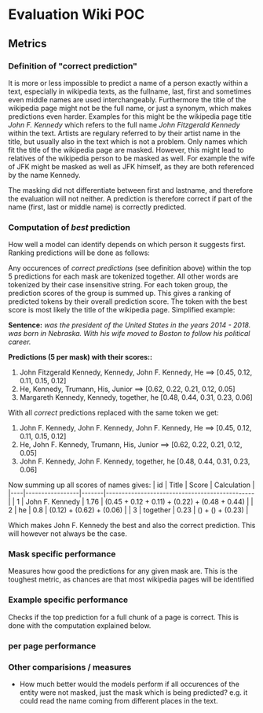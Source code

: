# Evaluation Wiki POC

## Metrics
### Definition of "correct prediction"
It is more or less impossible to predict a name of a person exactly within a text, especially in wikipedia texts,
as the fullname, last, first and sometimes even middle names are used interchangeably.
Furthermore the title of the wikipedia page might not be the full name, or just a synonym, which makes predictions even harder.
Examples for this might be the wikipedia page title *John F. Kennedy* which refers to the full name *John Fitzgerald Kennedy*
within the text.
Artists are regulary referred to by their artist name in the title, but usually also in the text which is not a problem.
Only names which fit the title of the wikipedia page are masked. However, this might lead to relatives of the wikipedia
person to be masked as well. For example the wife of JFK might be masked as well as JFK himself, as they are both referenced
by the name Kennedy.

The masking did not differentiate between first and lastname, and therefore the evaluation will not neither.
A prediction is therefore correct if part of the name (first, last or middle name) is correctly predicted.

### Computation of *best* prediction
How well a model can identify depends on which person it suggests first. Ranking predictions will be done as follows:

Any occurences of *correct predictions* (see definition above) within the top 5 predictions for each mask are tokenized together.
All other words are tokenized by their case insensitive string. For each token group, the prediction scores of the group is summed up.
This gives a ranking of predicted tokens by their overall prediction score. The token with the best score is most likely the
title of the wikipedia page. Simplified example:

**Sentence:** *<mask> was the president of the United States in the years 2014 - 2018. <mask> was born in Nebraska. With his wife <mask>
moved to Boston to follow his political career.*

**Predictions (5 per mask) with their scores::**
1. John Fitzgerald Kennedy, Kennedy, John F. Kennedy, He ==> [0.45, 0.12, 0.11, 0.15, 0.12]
2. He, Kennedy, Trumann, His, Junior ==> [0.62, 0.22, 0.21, 0.12, 0.05]
3. Margareth Kennedy, Kennedy, together, he [0.48, 0.44, 0.31, 0.23, 0.06]

With all *correct* predictions replaced with the same token we get:
1. John F. Kennedy, John F. Kennedy, John F. Kennedy, He ==> [0.45, 0.12, 0.11, 0.15, 0.12]
2. He, John F. Kennedy, Trumann, His, Junior ==> [0.62, 0.22, 0.21, 0.12, 0.05]
3. John F. Kennedy, John F. Kennedy, together, he [0.48, 0.44, 0.31, 0.23, 0.06]

Now summing up all scores of names gives:
| id | Title           | Score | Calculation                                   |
|----|-----------------|-------|-----------------------------------------------|
| 1  | John F. Kennedy | 1.76  | (0.45 + 0.12 + 0.11) + (0.22) + (0.48 + 0.44) |
| 2  | he              | 0.8   | (0.12) + (0.62) + (0.06)                      |
| 3  | together        | 0.23  | () + () + (0.23)                              |

Which makes John F. Kennedy the best and also the correct prediction. This will however not always be the case.

### Mask specific performance
Measures how good the predictions for any given mask are. This is the toughest metric, as chances are that most wikipedia
pages will be identified 

### Example specific performance
Checks if the top prediction for a full chunk of a page is correct. This is done with the computation explained below.

### per page performance



### Other comparisions / measures
- How much better would the models perform if all occurences of the entity were not masked, just the mask which is
being predicted? e.g. it could read the name coming from different places in the text.